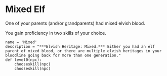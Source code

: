 # Mixed Elf
One of your parents (and/or grandparents) had mixed elvish blood.

You gain proficiency in two skills of your choice.

```
name = 'Mixed'
description = "***Elvish Heritage: Mixed.*** Either you had an elf parent of mixed blood, or there are multiple elvish heritages in your bloodline going back for more than one generation."
def level0(npc):
    chooseskill(npc)
    chooseskill(npc)
```
